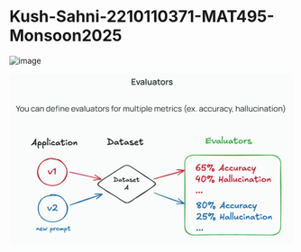 ﻿# Kush-Sahni-2210110371-MAT495-Monsoon2025

<img width="978" height="577" alt="image" src="https://github.com/user-attachments/assets/033e697e-1616-4091-9570-f5c6a80507bf" />

![alt text](image.png)
